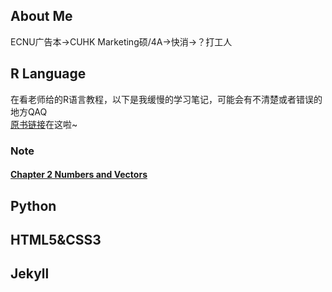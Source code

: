 ## About Me

ECNU广告本→CUHK Marketing硕/4A→快消→？打工人


## R Language
在看老师给的R语言教程，以下是我缓慢的学习笔记，可能会有不清楚或者错误的地方QAQ  
[原书链接](https://cran.r-project.org/doc/manuals/r-release/R-intro.pdf)在这啦~
### Note
#### [Chapter 2 Numbers and Vectors](https://github.com/Anran-He/anranhe.github.io/blob/gh-pages/Chapter2.md)


## Python


## HTML5&CSS3


## Jekyll
